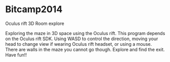 Bitcamp2014
===========

Oculus rift 3D Room explore

Exploring the maze in 3D space using the Oculus rift. This program depends on the Oculus rift SDK.
Using WASD to control the direction, moving your head to change view if wearing Oculus rift headset, or using a mouse.
There are walls in the maze you cannot go though. Explore and find the exit. Have fun!!
